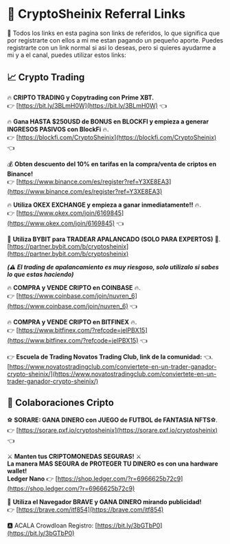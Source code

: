 # 🔗 CryptoSheinix Referral Links

👋 Todos los links en esta pagina son links de referidos, lo que significa que por registrarte con ellos a mi me estan pagando un pequeño aporte. Puedes registrarte con un link normal si asi lo deseas, pero si quieres ayudarme a mi y a el canal, puedes utilizar estos links:

## 📈 Crypto Trading

🔥 **CRIPTO TRADING y Copytrading con Prime XBT.**   
👉 [https://bit.ly/3BLmH0W](https://bit.ly/3BLmH0W) 👈

🔥 **Gana HASTA $250USD de BONUS en BLOCKFI y empieza a generar  INGRESOS PASIVOS con BlockFi** 🔥.  
👉   [https://blockfi.com/CryptoSheinix](https://blockfi.com/CryptoSheinix) 👈

💰 **Obten descuento del 10% en tarifas en la compra/venta de criptos en Binance!**   
👉   [https://www.binance.com/es/register?ref=Y3XE8EA3](https://www.binance.com/es/register?ref=Y3XE8EA3)

🔥  **Utiliza OKEX EXCHANGE y empieza a ganar inmediatamente!!** 🔥.  
👉 [https://www.okex.com/join/6169845](https://www.okex.com/join/6169845) 👈

🚀  **Utiliza BYBIT para TRADEAR APALANCADO (SOLO PARA EXPERTOS)** 🚀.  
[https://partner.bybit.com/b/cryptosheinix](https://partner.bybit.com/b/cryptosheinix)

**_(⚠️ El trading de apalancamiento es muy riesgoso, solo utilizalo si sabes lo que estas haciendo)_**

🔥  **COMPRA y VENDE CRIPTO en COINBASE** 🔥.  
👉   [https://www.coinbase.com/join/nuvren_6](https://www.coinbase.com/join/nuvren_6) 👈

🔥  **COMPRA y VENDE CRIPTO en BITFINEX** 🔥.  
👉  [https://www.bitfinex.com/?refcode=jelPBX15](https://www.bitfinex.com/?refcode=jelPBX15) 👈 

👉  **Escuela de Trading Novatos Trading Club, link de la comunidad:**  👈.  
[https://www.novatostradingclub.com/conviertete-en-un-trader-ganador-crypto-sheinix/](https://www.novatostradingclub.com/conviertete-en-un-trader-ganador-crypto-sheinix/)

## 🚀 Colaboraciones Cripto

⚽️  **SORARE: GANA DINERO con JUEGO de FUTBOL de FANTASIA NFTS**⚽.  
👉   [https://sorare.pxf.io/cryptosheinix](https://sorare.pxf.io/cryptosheinix)  👈

⚔️  **Manten tus CRIPTOMONEDAS SEGURAS!** ⚔️  
__La manera MAS SEGURA de PROTEGER TU DINERO es con una hardware wallet!__  
**Ledger Nano** 👉   [https://shop.ledger.com/?r=6966625b72c9](https://shop.ledger.com/?r=6966625b72c9)

💸  **Utiliza el Navegador BRAVE y GANA DINERO mirando publicidad!**    
👉   [https://brave.com/itf854](https://brave.com/itf854)

🅰️ ACALA Crowdloan Registro: [https://bit.ly/3bGTbP0](https://bit.ly/3bGTbP0)
